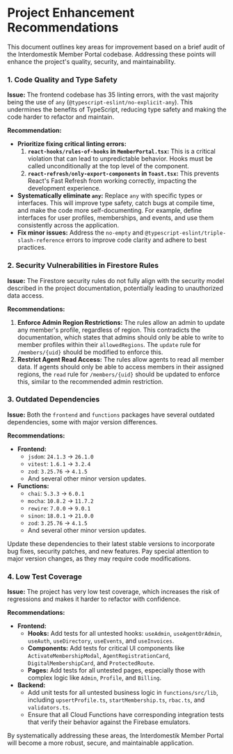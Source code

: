 # Project Enhancement Recommendations

This document outlines key areas for improvement based on a brief audit of the Interdomestik Member Portal codebase. Addressing these points will enhance the project's quality, security, and maintainability.

### 1. Code Quality and Type Safety

**Issue:** The frontend codebase has 35 linting errors, with the vast majority being the use of `any` (`@typescript-eslint/no-explicit-any`). This undermines the benefits of TypeScript, reducing type safety and making the code harder to refactor and maintain.

**Recommendation:**

- **Prioritize fixing critical linting errors:**
  1.  **`react-hooks/rules-of-hooks` in `MemberPortal.tsx`:** This is a critical violation that can lead to unpredictable behavior. Hooks must be called unconditionally at the top level of the component.
  2.  **`react-refresh/only-export-components` in `Toast.tsx`:** This prevents React's Fast Refresh from working correctly, impacting the development experience.
- **Systematically eliminate `any`:** Replace `any` with specific types or interfaces. This will improve type safety, catch bugs at compile time, and make the code more self-documenting. For example, define interfaces for user profiles, memberships, and events, and use them consistently across the application.
- **Fix minor issues:** Address the `no-empty` and `@typescript-eslint/triple-slash-reference` errors to improve code clarity and adhere to best practices.

### 2. Security Vulnerabilities in Firestore Rules

**Issue:** The Firestore security rules do not fully align with the security model described in the project documentation, potentially leading to unauthorized data access.

**Recommendations:**

1.  **Enforce Admin Region Restrictions:** The rules allow an admin to update any member's profile, regardless of region. This contradicts the documentation, which states that admins should only be able to write to member profiles within their `allowedRegions`. The `update` rule for `/members/{uid}` should be modified to enforce this.
2.  **Restrict Agent Read Access:** The rules allow agents to read all member data. If agents should only be able to access members in their assigned regions, the `read` rule for `/members/{uid}` should be updated to enforce this, similar to the recommended admin restriction.

### 3. Outdated Dependencies

**Issue:** Both the `frontend` and `functions` packages have several outdated dependencies, some with major version differences.

**Recommendations:**

- **Frontend:**
  - `jsdom`: `24.1.3` -> `26.1.0`
  - `vitest`: `1.6.1` -> `3.2.4`
  - `zod`: `3.25.76` -> `4.1.5`
  - And several other minor version updates.
- **Functions:**
  - `chai`: `5.3.3` -> `6.0.1`
  - `mocha`: `10.8.2` -> `11.7.2`
  - `rewire`: `7.0.0` -> `9.0.1`
  - `sinon`: `18.0.1` -> `21.0.0`
  - `zod`: `3.25.76` -> `4.1.5`
  - And several other minor version updates.

Update these dependencies to their latest stable versions to incorporate bug fixes, security patches, and new features. Pay special attention to major version changes, as they may require code modifications.

### 4. Low Test Coverage

**Issue:** The project has very low test coverage, which increases the risk of regressions and makes it harder to refactor with confidence.

**Recommendations:**

- **Frontend:**
  - **Hooks:** Add tests for all untested hooks: `useAdmin`, `useAgentOrAdmin`, `useAuth`, `useDirectory`, `useEvents`, and `useInvoices`.
  - **Components:** Add tests for critical UI components like `ActivateMembershipModal`, `AgentRegistrationCard`, `DigitalMembershipCard`, and `ProtectedRoute`.
  - **Pages:** Add tests for all untested pages, especially those with complex logic like `Admin`, `Profile`, and `Billing`.
- **Backend:**
  - Add unit tests for all untested business logic in `functions/src/lib`, including `upsertProfile.ts`, `startMembership.ts`, `rbac.ts`, and `validators.ts`.
  - Ensure that all Cloud Functions have corresponding integration tests that verify their behavior against the Firebase emulators.

By systematically addressing these areas, the Interdomestik Member Portal will become a more robust, secure, and maintainable application.
